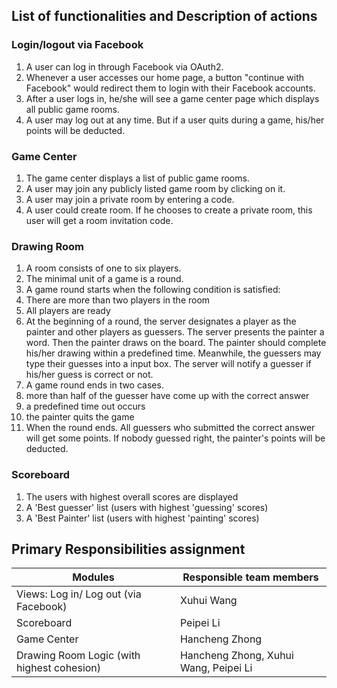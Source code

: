 ## List of functionalities and Description of actions

### Login/logout via Facebook

1. A user can log in through Facebook via OAuth2.
2. Whenever a user accesses our home page, a button
"continue with Facebook" would redirect them to login
with their Facebook accounts.
3. After a user logs in, he/she will see a game center
page which displays all public game rooms.
4. A user may log out at any time. But if a user quits during a game,
his/her points will be deducted.

### Game Center

1. The game center displays a list of public game rooms.
1. A user may join any publicly listed game room by clicking on it.
2. A user may join a private room by entering a code.
3. A user could create room. If he chooses to create a private room, this user will get a room invitation code.

### Drawing Room

1. A room consists of one to six players.
2. The minimal unit of a game is a round.
3. A game round starts when the following condition is satisfied:
  1. There are more than two players in the room
  2. All players are ready
4. At the beginning of a round, the server designates a player as the painter and other players as guessers.
The server presents the painter a word. Then the painter draws on the board. The painter should complete
his/her drawing within a predefined time. Meanwhile, the guessers may type their guesses into a input box.
The server will notify a guesser if his/her guess is correct or not.
4. A game round ends in two cases.
  1. more than half of the guesser have come up with the correct answer
  2. a predefined time out occurs
  3. the painter quits the game
5. When the round ends. All guessers who submitted the correct answer will get some points.
If nobody guessed right, the painter's points will be deducted.


### Scoreboard

1. The users with highest overall scores are displayed
2. A 'Best guesser' list (users with highest 'guessing' scores)
3. A 'Best Painter' list (users with highest 'painting' scores)


## Primary Responsibilities assignment

| Modules | Responsible team members|
|---|---|
| Views: Log in/ Log out (via Facebook) | Xuhui Wang |
| Scoreboard | Peipei Li|
| Game Center | Hancheng Zhong |
| Drawing Room Logic (with highest cohesion) | Hancheng Zhong, Xuhui Wang, Peipei Li|
